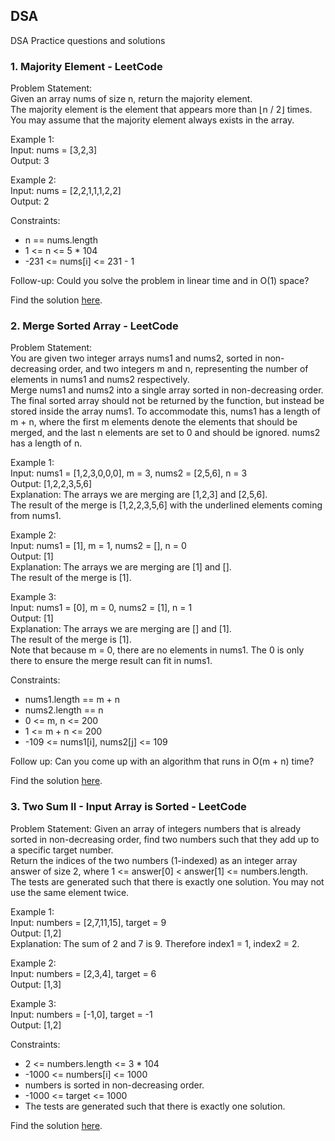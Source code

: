 ## DSA
DSA Practice questions and solutions

### 1. Majority Element - LeetCode
Problem Statement:  
Given an array nums of size n, return the majority element.  
The majority element is the element that appears more than ⌊n / 2⌋ times. You may assume that the majority element always exists in the array.

Example 1:  
Input: nums = [3,2,3]  
Output: 3  

Example 2:  
Input: nums = [2,2,1,1,1,2,2]  
Output: 2  

Constraints:  
* n == nums.length  
* 1 <= n <= 5 * 104  
* -231 <= nums[i] <= 231 - 1  

Follow-up: Could you solve the problem in linear time and in O(1) space?  

Find the solution [here](https://github.com/Maniharika-1/DSA/blob/main/Majority%20Element%20-%20LeetCode.txt).  

### 2. Merge Sorted Array - LeetCode  
Problem Statement:  
You are given two integer arrays nums1 and nums2, sorted in non-decreasing order, and two integers m and n, representing the number of elements in nums1 and nums2 respectively.  
Merge nums1 and nums2 into a single array sorted in non-decreasing order.  
The final sorted array should not be returned by the function, but instead be stored inside the array nums1. To accommodate this, nums1 has a length of m + n, where the first m elements denote the elements that should be merged, and the last n elements are set to 0 and should be ignored. nums2 has a length of n.  

Example 1:  
Input: nums1 = [1,2,3,0,0,0], m = 3, nums2 = [2,5,6], n = 3  
Output: [1,2,2,3,5,6]  
Explanation: The arrays we are merging are [1,2,3] and [2,5,6].  
The result of the merge is [1,2,2,3,5,6] with the underlined elements coming from nums1.  

Example 2:  
Input: nums1 = [1], m = 1, nums2 = [], n = 0  
Output: [1]  
Explanation: The arrays we are merging are [1] and [].  
The result of the merge is [1].  

Example 3:  
Input: nums1 = [0], m = 0, nums2 = [1], n = 1  
Output: [1]  
Explanation: The arrays we are merging are [] and [1].  
The result of the merge is [1].  
Note that because m = 0, there are no elements in nums1. The 0 is only there to ensure the merge result can fit in nums1.   

Constraints:  
* nums1.length == m + n  
* nums2.length == n  
* 0 <= m, n <= 200  
* 1 <= m + n <= 200  
* -109 <= nums1[i], nums2[j] <= 109   

Follow up: Can you come up with an algorithm that runs in O(m + n) time?  

Find the solution [here](https://github.com/Maniharika-1/DSA/blob/main/Merge%20Sorted%20Array%20-%20LeetCode.txt).  

### 3. Two Sum II - Input Array is Sorted - LeetCode
Problem Statement:
Given an array of integers numbers that is already sorted in non-decreasing order, find two numbers such that they add up to a specific target number.  
Return the indices of the two numbers (1-indexed) as an integer array answer of size 2, where 1 <= answer[0] < answer[1] <= numbers.length.  
The tests are generated such that there is exactly one solution. You may not use the same element twice.  

Example 1:  
Input: numbers = [2,7,11,15], target = 9  
Output: [1,2]  
Explanation: The sum of 2 and 7 is 9. Therefore index1 = 1, index2 = 2.  

Example 2:  
Input: numbers = [2,3,4], target = 6  
Output: [1,3]  

Example 3:  
Input: numbers = [-1,0], target = -1  
Output: [1,2]   

Constraints:  
* 2 <= numbers.length <= 3 * 104  
* -1000 <= numbers[i] <= 1000  
* numbers is sorted in non-decreasing order.  
* -1000 <= target <= 1000  
* The tests are generated such that there is exactly one solution.  

Find the solution [here](https://github.com/Maniharika-1/DSA/blob/main/Two%20Sum%20II%20-%20Input%20Array%20is%20Sorted%20-%20LeetCode.txt).  




